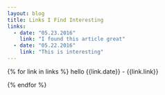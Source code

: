 ```yaml
---
layout: blog
title: Links I Find Interesting
links:
  - date: "05.23.2016"
    link: "I found this article great"
  - date: "05.22.2016"
    link: "This is interesting" 
---
```


{% for link in links %}
hello
{{link.date}} - {{link.link}}

{% endfor %}


